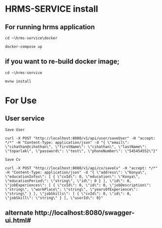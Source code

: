 # HRMS-SERVICE install

## For running hrms application

  ```
  cd ~\hrms-service\docker
  ```
  ```
  docker-compose up
  ```
 
 
 ## if you want to re-build docker image;
 
  ```
  cd ~\hrms-service
  ```
  ```
  mvnw install
  ```
 

# For Use

  ## User service
  `Save User`
  ```
  curl -X POST "http://localhost:8080/v1/api/user/saveUser" -H "accept: */*" -H "Content-Type: application/json" -d "{ \"email\": \"cihathan@cihathan\", \"firstName\": \"cihathan\", \"lastName\": \"toparlak\", \"password\": \"test\", \"phoneNumber\": \"545454552\"}"
  ```

`Save Cv`

```
curl -X POST "http://localhost:8080/v1/api/cv/saveCv" -H "accept: */*" -H "Content-Type: application/json" -d "{ \"address\": \"Konya\", \"educationInfos\": [ { \"cvId\": 0, \"education\": \"Konya\", \"educationPeriod\": \"string\", \"id\": 0 } ], \"id\": 0, \"jobExperiences\": [ { \"cvId\": 0, \"id\": 0, \"jobDescription\": \"string\", \"workPlace\": \"string\", \"yearsOfExperience\": \"string\" } ], \"jobSkills\": [ { \"cvId\": 0, \"id\": 0, \"jobSkill\": \"string\" } ], \"userId\": 0}"
```

## alternate http://localhost:8080/swagger-ui.html#

